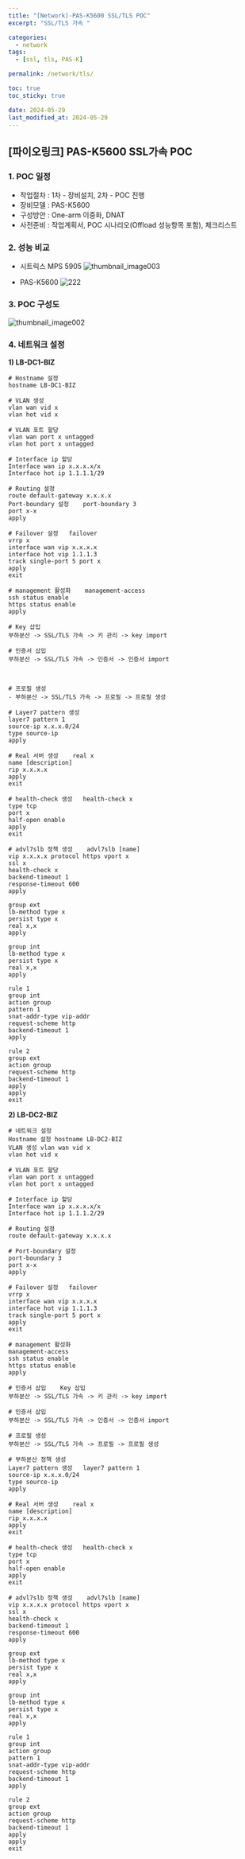 ```yaml
---
title: "[Network]-PAS-K5600 SSL/TLS POC"
excerpt: "SSL/TLS 가속 "

categories:
  - network
tags:
  - [ssl, tls, PAS-K]

permalink: /network/tls/

toc: true
toc_sticky: true

date: 2024-05-29
last_modified_at: 2024-05-29
---
```



## [파이오링크] PAS-K5600 SSL가속 POC

### 1. POC 일정
>
- 작업절차 : 1차 - 장비설치, 2차 - POC 진행
- 장비모델 : PAS-K5600
- 구성방안 : One-arm 이중화, DNAT 
- 사전준비 : 작업계획서, POC 시나리오(Offload 성능항목 포함), 체크리스트
 
### 2. 성능 비교
 - 시트릭스 MPS 5905
![thumbnail_image003](https://github.com/yblmmen/gatsby.github.io/assets/161982180/a22a549e-6c62-48da-9b6b-0ff756e14ff5)

 - PAS-K5600
![222](https://github.com/yblmmen/gatsby.github.io/assets/161982180/8fef2f8f-1b11-400d-9f39-892b6d907edc)

### 3. POC 구성도
![thumbnail_image002](https://github.com/yblmmen/gatsby.github.io/assets/161982180/3954ad8d-9905-47c1-a793-861b6d4e3324)

### 4. 네트워크 설정
 
**1) LB-DC1-BIZ**

```
# Hostname 설정
hostname LB-DC1-BIZ

# VLAN 생성
vlan wan vid x
vlan hot vid x

# VLAN 포트 할당
vlan wan port x untagged
vlan hot port x untagged

# Interface ip 할당
Interface wan ip x.x.x.x/x
Interface hot ip 1.1.1.1/29

# Routing 설정
route default-gateway x.x.x.x
Port-boundary 설정	port-boundary 3
port x-x
apply

# Failover 설정	failover
vrrp x
interface wan vip x.x.x.x
interface hot vip 1.1.1.3
track single-port 5 port x
apply
exit

# management 활성화	management-access
ssh status enable
https status enable
apply

# Key 삽입
부하분산 -> SSL/TLS 가속 -> 키 관리 -> key import

# 인증서 삽입
부하분산 -> SSL/TLS 가속 -> 인증서 -> 인증서 import



# 프로필 생성	 
- 부하분산 -> SSL/TLS 가속 -> 프로필 -> 프로필 생성

# Layer7 pattern 생성
layer7 pattern 1
source-ip x.x.x.0/24
type source-ip
apply

# Real 서버 생성	real x
name [description]
rip x.x.x.x
apply
exit

# health-check 생성	health-check x
type tcp
port x
half-open enable
apply
exit

# advl7slb 정책 생성	advl7slb [name]
vip x.x.x.x protocol https vport x
ssl x
health-check x
backend-timeout 1
response-timeout 600
apply

group ext
lb-method type x
persist type x
real x,x
apply

group int
lb-method type x
persist type x
real x,x
apply

rule 1
group int
action group
pattern 1
snat-addr-type vip-addr
request-scheme http
backend-timeout 1
apply

rule 2
group ext
action group
request-scheme http
backend-timeout 1
apply
apply
exit

```


**2) LB-DC2-BIZ**

```
# 네트워크 설정
Hostname 설정	hostname LB-DC2-BIZ
VLAN 생성	vlan wan vid x
vlan hot vid x

# VLAN 포트 할당
vlan wan port x untagged
vlan hot port x untagged

# Interface ip 할당
Interface wan ip x.x.x.x/x
Interface hot ip 1.1.1.2/29

# Routing 설정
route default-gateway x.x.x.x

# Port-boundary 설정
port-boundary 3
port x-x
apply

# Failover 설정	failover
vrrp x
interface wan vip x.x.x.x
interface hot vip 1.1.1.3
track single-port 5 port x
apply
exit

# management 활성화
management-access
ssh status enable
https status enable
apply

# 인증서 삽입	Key 삽입	 
부하분산 -> SSL/TLS 가속 -> 키 관리 -> key import

# 인증서 삽입	 
부하분산 -> SSL/TLS 가속 -> 인증서 -> 인증서 import

# 프로필 생성	 
부하분산 -> SSL/TLS 가속 -> 프로필 -> 프로필 생성

# 부하분산 정책 생성
Layer7 pattern 생성	layer7 pattern 1
source-ip x.x.x.0/24
type source-ip
apply

# Real 서버 생성	real x
name [description]
rip x.x.x.x
apply
exit

# health-check 생성	health-check x
type tcp
port x
half-open enable
apply
exit

# advl7slb 정책 생성	advl7slb [name]
vip x.x.x.x protocol https vport x
ssl x
health-check x
backend-timeout 1
response-timeout 600
apply

group ext
lb-method type x
persist type x
real x,x
apply

group int
lb-method type x
persist type x
real x,x
apply

rule 1
group int
action group
pattern 1
snat-addr-type vip-addr
request-scheme http
backend-timeout 1
apply

rule 2
group ext
action group
request-scheme http
backend-timeout 1
apply
apply
exit

```








 
